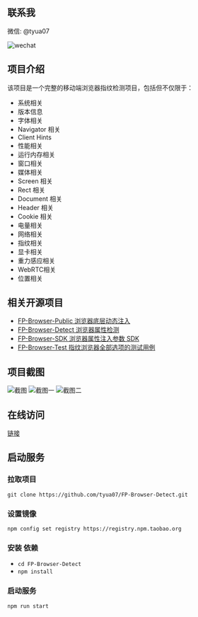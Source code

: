 ## 联系我

微信: @tyua07

![wechat](https://github.com/tyua07/FP-Browser-Detect/raw/master/docs/wechat.jpg)

## 项目介绍
该项目是一个完整的移动端浏览器指纹检测项目，包括但不仅限于：

* 系统相关 
* 版本信息 
* 字体相关 
* Navigator 相关
* Client Hints
* 性能相关
* 运行内存相关
* 窗口相关
* 媒体相关
* Screen 相关
* Rect 相关
* Document 相关
* Header 相关
* Cookie 相关
* 电量相关
* 网络相关
* 指纹相关
* 显卡相关
* 重力感应相关
* WebRTC相关
* 位置相关

## 相关开源项目
* [FP-Browser-Public 浏览器底层动态注入](https://github.com/tyua07/FP-Browser-Public)
* [FP-Browser-Detect 浏览器属性检测](https://github.com/tyua07/FP-Browser-Detect)
* [FP-Browser-SDK 浏览器属性注入参数 SDK](https://github.com/tyua07/FP-Browser-SDK)
* [FP-Browser-Test 指纹浏览器全部选项的测试用例](https://github.com/tyua07/FP-Browser-Test)


## 项目截图
![截图](https://github.com/tyua07/FP-Browser-Detect/raw/master/docs/project.png)
![截图一](https://github.com/tyua07/FP-Browser-Detect/raw/master/docs/all_detect_1.png)
![截图二](https://github.com/tyua07/FP-Browser-Detect/raw/master/docs/all_detect_2.png)

## 在线访问
[链接](https://tyua07.github.io/FP-Browser-Detect/)

## 启动服务

### 拉取项目

``git clone https://github.com/tyua07/FP-Browser-Detect.git``

### 设置镜像

``npm config set registry https://registry.npm.taobao.org``

### 安装 依赖

* ``cd FP-Browser-Detect``
* ``npm install``

### 启动服务

``npm run start``

